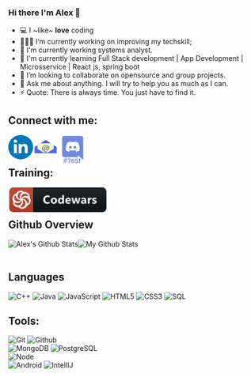 ### Hi there I'm Alex 👋

<!--
**BrownNego/BrownNego** is a ✨ _special_ ✨ repository because its `README.md` (this file) appears on your GitHub profile.

Here are some ideas to get you started:

- 🔭 I’m currently working on ...
- 🌱 I’m currently learning ...
- 👯 I’m looking to collaborate on ...
- 🤔 I’m looking for help with ...
- 💬 Ask me about ...
- 📫 How to reach me: ...
- 😄 Pronouns: ...
- ⚡ Fun fact: ...
-->

- 💻 I ~like~ **love** coding
- 👨🏽‍💻 I’m currently working on improving my techskill;
- 🔭 I'm currently working systems analyst.
- 🌱 I'm currently learning Full Stack development | App Development | Microsservice | React js, spring boot
- 👯 I’m looking to collaborate on opensource and group projects.
- 💬 Ask me about anything. I will try to help you as much as I can.
- ⚡ Quote: There is always time. You just have to find it.

 ## Connect with me:
 
<a href="https://linkedin.com/in/oalexoliveira">
 <img align="left" alt="Linkedin logo" width="50px" src="/linkedin_img.png" />
</a>
<a href="https://linkedin.com/in/oalexoliveira">
 <img align="left" alt="Email logo" width="50px" src="/email_img.png" />
</a>
<a href="https://linkedin.com/in/oalexoliveira">
 <img align="left" alt="Discord perfil tag" width="60px" src="/Discord_img.png" />
</a>

<br /><br />

## Training:
<a href="https://www.codewars.com/users/BrownNego">
 <img align="left" alt="Code Wars" width="200px" src="/codewars_img.png" />
</a>

<br /><br />

## Github Overview
<p>
 <img align="left" alt="Alex's Github Stats" src="https://github-readme-stats.vercel.app/api?username=BrownNego&show_icons=true" /> 
</p>
<p>
 <img align="left" src="https://github-readme-stats.vercel.app/api/top-langs/?username=BrownNego&layout=compact" alt="My Github Stats">
</p>

<br /><br />

## Languages

![C++](https://img.shields.io/badge/-C++-000000?style=flat&logo=c%2B%2B)
![Java](https://img.shields.io/badge/-Java-000000?style=flat&logo=java)
![JavaScript](https://img.shields.io/badge/-JavaScript-000000?style=flat&logo=javascript)
![HTML5](https://img.shields.io/badge/-HTML5-000000?style=flat&logo=html5)
![CSS3](https://img.shields.io/badge/-CSS-000000?style=flat&logo=css3)
![SQL](https://img.shields.io/badge/-SQL-000000?style=flat&logo=mysql)

## Tools:

![Git](https://img.shields.io/badge/-Git-000000?style=flat&logo=git)
![Github](https://img.shields.io/badge/-Github-000000?style=flat&logo=github) <br />
![MongoDB](https://img.shields.io/badge/-MongoDB-000000?style=flat&logo=mongodb)
![PostgreSQL](https://img.shields.io/badge/-PostgreSQL-000000?style=flat&logo=postgresql) <br />
![Node](https://img.shields.io/badge/-Node-000000?style=flat&logo=node.js) <br />
![Android](https://img.shields.io/badge/-Android-000000?style=flat&logo=android)
![IntellIJ](https://img.shields.io/badge/-IntellIJ%20IDEA-000000?style=flat&logo=intellij%20idea)
